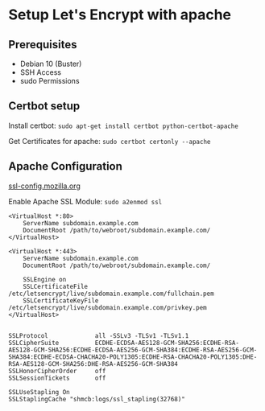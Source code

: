 # Setup Let's Encrypt with apache

## Prerequisites

- Debian 10 (Buster)
- SSH Access
- sudo Permissions

## Certbot setup

Install certbot:
`sudo apt-get install certbot python-certbot-apache`

Get Certificates for apache:
`sudo certbot certonly --apache`

## Apache Configuration

[ssl-config.mozilla.org](https://ssl-config.mozilla.org)

Enable Apache SSL Module: `sudo a2enmod ssl`

```
<VirtualHost *:80>
    ServerName subdomain.example.com
    DocumentRoot /path/to/webroot/subdomain.example.com/
</VirtualHost>

<VirtualHost *:443>
    ServerName subdomain.example.com
    DocumentRoot /path/to/webroot/subdomain.example.com/

    SSLEngine on
    SSLCertificateFile    /etc/letsencrypt/live/subdomain.example.com/fullchain.pem
    SSLCertificateKeyFile /etc/letsencrypt/live/subdomain.example.com/privkey.pem
</VirtualHost>


SSLProtocol             all -SSLv3 -TLSv1 -TLSv1.1
SSLCipherSuite          ECDHE-ECDSA-AES128-GCM-SHA256:ECDHE-RSA-AES128-GCM-SHA256:ECDHE-ECDSA-AES256-GCM-SHA384:ECDHE-RSA-AES256-GCM-SHA384:ECDHE-ECDSA-CHACHA20-POLY1305:ECDHE-RSA-CHACHA20-POLY1305:DHE-RSA-AES128-GCM-SHA256:DHE-RSA-AES256-GCM-SHA384
SSLHonorCipherOrder     off
SSLSessionTickets       off

SSLUseStapling On
SSLStaplingCache "shmcb:logs/ssl_stapling(32768)"
```
